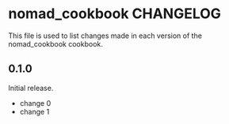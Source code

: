 # nomad_cookbook CHANGELOG

This file is used to list changes made in each version of the nomad_cookbook cookbook.

## 0.1.0

Initial release.

- change 0
- change 1
